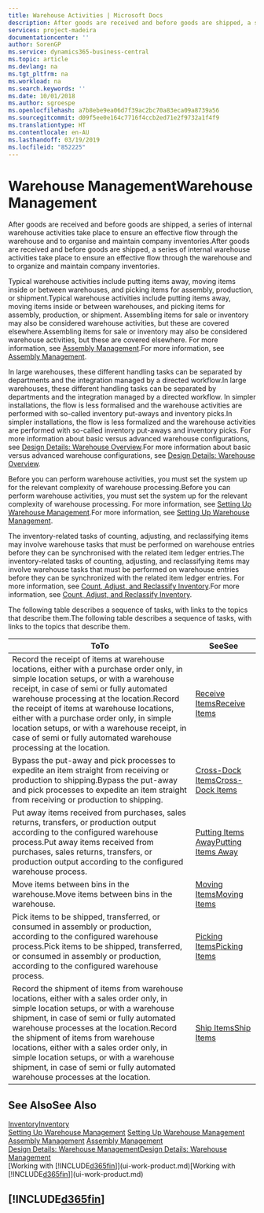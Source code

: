 ```yaml
---
title: Warehouse Activities | Microsoft Docs
description: After goods are received and before goods are shipped, a series of internal warehouse activities take place to ensure an effective flow through the warehouse and to organise and maintain company inventories.
services: project-madeira
documentationcenter: ''
author: SorenGP
ms.service: dynamics365-business-central
ms.topic: article
ms.devlang: na
ms.tgt_pltfrm: na
ms.workload: na
ms.search.keywords: ''
ms.date: 10/01/2018
ms.author: sgroespe
ms.openlocfilehash: a7b8ebe9ea06d7f39ac2bc70a83eca09a8739a56
ms.sourcegitcommit: d09f5ee0e164c7716f4ccb2ed71e2f9732a1f4f9
ms.translationtype: HT
ms.contentlocale: en-AU
ms.lasthandoff: 03/19/2019
ms.locfileid: "852225"
---
```

# <a name="warehouse-management"></a><span data-ttu-id="f1ae3-103">Warehouse Management</span><span class="sxs-lookup"><span data-stu-id="f1ae3-103">Warehouse Management</span></span>
<span data-ttu-id="f1ae3-104">After goods are received and before goods are shipped, a series of internal warehouse activities take place to ensure an effective flow through the warehouse and to organise and maintain company inventories.</span><span class="sxs-lookup"><span data-stu-id="f1ae3-104">After goods are received and before goods are shipped, a series of internal warehouse activities take place to ensure an effective flow through the warehouse and to organize and maintain company inventories.</span></span>

<span data-ttu-id="f1ae3-105">Typical warehouse activities include putting items away, moving items inside or between warehouses, and picking items for assembly, production, or shipment.</span><span class="sxs-lookup"><span data-stu-id="f1ae3-105">Typical warehouse activities include putting items away, moving items inside or between warehouses, and picking items for assembly, production, or shipment.</span></span> <span data-ttu-id="f1ae3-106">Assembling items for sale or inventory may also be considered warehouse activities, but these are covered elsewhere.</span><span class="sxs-lookup"><span data-stu-id="f1ae3-106">Assembling items for sale or inventory may also be considered warehouse activities, but these are covered elsewhere.</span></span> <span data-ttu-id="f1ae3-107">For more information, see [Assembly Management](assembly-assemble-items.md).</span><span class="sxs-lookup"><span data-stu-id="f1ae3-107">For more information, see [Assembly Management](assembly-assemble-items.md).</span></span>  

<span data-ttu-id="f1ae3-108">In large warehouses, these different handling tasks can be separated by departments and the integration managed by a directed workflow.</span><span class="sxs-lookup"><span data-stu-id="f1ae3-108">In large warehouses, these different handling tasks can be separated by departments and the integration managed by a directed workflow.</span></span> <span data-ttu-id="f1ae3-109">In simpler installations, the flow is less formalised and the warehouse activities are performed with so-called inventory put-aways and inventory picks.</span><span class="sxs-lookup"><span data-stu-id="f1ae3-109">In simpler installations, the flow is less formalized and the warehouse activities are performed with so-called inventory put-aways and inventory picks.</span></span> <span data-ttu-id="f1ae3-110">For more information about basic versus advanced warehouse configurations, see [Design Details: Warehouse Overview](design-details-warehouse-overview.md).</span><span class="sxs-lookup"><span data-stu-id="f1ae3-110">For more information about basic versus advanced warehouse configurations, see [Design Details: Warehouse Overview](design-details-warehouse-overview.md).</span></span>

<span data-ttu-id="f1ae3-111">Before you can perform warehouse activities, you must set the system up for the relevant complexity of warehouse processing.</span><span class="sxs-lookup"><span data-stu-id="f1ae3-111">Before you can perform warehouse activities, you must set the system up for the relevant complexity of warehouse processing.</span></span> <span data-ttu-id="f1ae3-112">For more information, see [Setting Up Warehouse Management](warehouse-setup-warehouse.md).</span><span class="sxs-lookup"><span data-stu-id="f1ae3-112">For more information, see [Setting Up Warehouse Management](warehouse-setup-warehouse.md).</span></span>

<span data-ttu-id="f1ae3-113">The inventory-related tasks of counting, adjusting, and reclassifying items may involve warehouse tasks that must be performed on warehouse entries before they can be synchronised with the related item ledger entries.</span><span class="sxs-lookup"><span data-stu-id="f1ae3-113">The inventory-related tasks of counting, adjusting, and reclassifying items may involve warehouse tasks that must be performed on warehouse entries before they can be synchronized with the related item ledger entries.</span></span> <span data-ttu-id="f1ae3-114">For more information, see [Count, Adjust, and Reclassify Inventory](inventory-how-count-adjust-reclassify.md).</span><span class="sxs-lookup"><span data-stu-id="f1ae3-114">For more information, see [Count, Adjust, and Reclassify Inventory](inventory-how-count-adjust-reclassify.md).</span></span>

 <span data-ttu-id="f1ae3-115">The following table describes a sequence of tasks, with links to the topics that describe them.</span><span class="sxs-lookup"><span data-stu-id="f1ae3-115">The following table describes a sequence of tasks, with links to the topics that describe them.</span></span>   

|<span data-ttu-id="f1ae3-116">**To**</span><span class="sxs-lookup"><span data-stu-id="f1ae3-116">**To**</span></span>|<span data-ttu-id="f1ae3-117">**See**</span><span class="sxs-lookup"><span data-stu-id="f1ae3-117">**See**</span></span>|  
|------------|-------------|  
|<span data-ttu-id="f1ae3-118">Record the receipt of items at warehouse locations, either with a purchase order only, in simple location setups, or with a warehouse receipt, in case of semi or fully automated warehouse processing at the location.</span><span class="sxs-lookup"><span data-stu-id="f1ae3-118">Record the receipt of items at warehouse locations, either with a purchase order only, in simple location setups, or with a warehouse receipt, in case of semi or fully automated warehouse processing at the location.</span></span>|[<span data-ttu-id="f1ae3-119">Receive Items</span><span class="sxs-lookup"><span data-stu-id="f1ae3-119">Receive Items</span></span>](warehouse-how-receive-items.md)|
|<span data-ttu-id="f1ae3-120">Bypass the put-away and pick processes to expedite an item straight from receiving or production to shipping.</span><span class="sxs-lookup"><span data-stu-id="f1ae3-120">Bypass the put-away and pick processes to expedite an item straight from receiving or production to shipping.</span></span>|[<span data-ttu-id="f1ae3-121">Cross-Dock Items</span><span class="sxs-lookup"><span data-stu-id="f1ae3-121">Cross-Dock Items</span></span>](warehouse-how-to-cross-dock-items.md)|    
|<span data-ttu-id="f1ae3-122">Put away items received from purchases, sales returns, transfers, or production output according to the configured warehouse process.</span><span class="sxs-lookup"><span data-stu-id="f1ae3-122">Put away items received from purchases, sales returns, transfers, or production output according to the configured warehouse process.</span></span>|[<span data-ttu-id="f1ae3-123">Putting Items Away</span><span class="sxs-lookup"><span data-stu-id="f1ae3-123">Putting Items Away</span></span>](warehouse-put-away-items.md)|
|<span data-ttu-id="f1ae3-124">Move items between bins in the warehouse.</span><span class="sxs-lookup"><span data-stu-id="f1ae3-124">Move items between bins in the warehouse.</span></span>|[<span data-ttu-id="f1ae3-125">Moving Items</span><span class="sxs-lookup"><span data-stu-id="f1ae3-125">Moving Items</span></span>](warehouse-move-items.md)|
|<span data-ttu-id="f1ae3-126">Pick items to be shipped, transferred, or consumed in assembly or production, according to the configured warehouse process.</span><span class="sxs-lookup"><span data-stu-id="f1ae3-126">Pick items to be shipped, transferred, or consumed in assembly or production, according to the configured warehouse process.</span></span>|[<span data-ttu-id="f1ae3-127">Picking Items</span><span class="sxs-lookup"><span data-stu-id="f1ae3-127">Picking Items</span></span>](warehouse-pick-items.md)|
|<span data-ttu-id="f1ae3-128">Record the shipment of items from warehouse locations, either with a sales order only, in simple location setups, or with a warehouse shipment, in case of semi or fully automated warehouse processes at the location.</span><span class="sxs-lookup"><span data-stu-id="f1ae3-128">Record the shipment of items from warehouse locations, either with a sales order only, in simple location setups, or with a warehouse shipment, in case of semi or fully automated warehouse processes at the location.</span></span>|[<span data-ttu-id="f1ae3-129">Ship Items</span><span class="sxs-lookup"><span data-stu-id="f1ae3-129">Ship Items</span></span>](warehouse-how-ship-items.md)|  

## <a name="see-also"></a><span data-ttu-id="f1ae3-130">See Also</span><span class="sxs-lookup"><span data-stu-id="f1ae3-130">See Also</span></span>  
[<span data-ttu-id="f1ae3-131">Inventory</span><span class="sxs-lookup"><span data-stu-id="f1ae3-131">Inventory</span></span>](inventory-manage-inventory.md)  
<span data-ttu-id="f1ae3-132">[Setting Up Warehouse Management](warehouse-setup-warehouse.md)   </span><span class="sxs-lookup"><span data-stu-id="f1ae3-132">[Setting Up Warehouse Management](warehouse-setup-warehouse.md)   </span></span>  
<span data-ttu-id="f1ae3-133">[Assembly Management](assembly-assemble-items.md)  </span><span class="sxs-lookup"><span data-stu-id="f1ae3-133">[Assembly Management](assembly-assemble-items.md)  </span></span>  
[<span data-ttu-id="f1ae3-134">Design Details: Warehouse Management</span><span class="sxs-lookup"><span data-stu-id="f1ae3-134">Design Details: Warehouse Management</span></span>](design-details-warehouse-management.md)  
<span data-ttu-id="f1ae3-135">[Working with [!INCLUDE[d365fin](includes/d365fin_md.md)]](ui-work-product.md)</span><span class="sxs-lookup"><span data-stu-id="f1ae3-135">[Working with [!INCLUDE[d365fin](includes/d365fin_md.md)]](ui-work-product.md)</span></span>  

## [!INCLUDE[d365fin](includes/free_trial_md.md)]  
